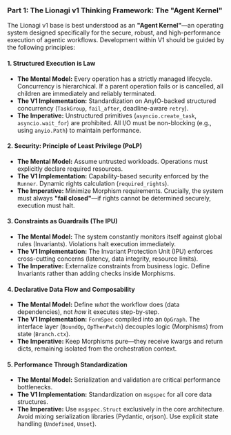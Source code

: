 ### Part 1: The Lionagi v1 Thinking Framework: The "Agent Kernel"

The Lionagi v1 base is best understood as an **"Agent Kernel"**—an operating system designed specifically for the secure, robust, and high-performance execution of agentic workflows. Development within V1 should be guided by the following principles:

#### 1. Structured Execution is Law

*   **The Mental Model:** Every operation has a strictly managed lifecycle. Concurrency is hierarchical. If a parent operation fails or is cancelled, all children are immediately and reliably terminated.
*   **The V1 Implementation:** Standardization on AnyIO-backed structured concurrency (`TaskGroup`, `fail_after`, deadline-aware `retry`).
*   **The Imperative:** Unstructured primitives (`asyncio.create_task`, `asyncio.wait_for`) are prohibited. All I/O must be non-blocking (e.g., using `anyio.Path`) to maintain performance.

#### 2. Security: Principle of Least Privilege (PoLP)

*   **The Mental Model:** Assume untrusted workloads. Operations must explicitly declare required resources.
*   **The V1 Implementation:** Capability-based security enforced by the `Runner`. Dynamic rights calculation (`required_rights`).
*   **The Imperative:** Minimize Morphism requirements. Crucially, the system must always **"fail closed"**—if rights cannot be determined securely, execution must halt.

#### 3. Constraints as Guardrails (The IPU)

*   **The Mental Model:** The system constantly monitors itself against global rules (Invariants). Violations halt execution immediately.
*   **The V1 Implementation:** The Invariant Protection Unit (IPU) enforces cross-cutting concerns (latency, data integrity, resource limits).
*   **The Imperative:** Externalize constraints from business logic. Define Invariants rather than adding checks inside Morphisms.

#### 4. Declarative Data Flow and Composability

*   **The Mental Model:** Define *what* the workflow does (data dependencies), not *how* it executes step-by-step.
*   **The V1 Implementation:** `FormSpec` compiled into an `OpGraph`. The interface layer (`BoundOp`, `OpThenPatch`) decouples logic (Morphisms) from state (`Branch.ctx`).
*   **The Imperative:** Keep Morphisms pure—they receive kwargs and return dicts, remaining isolated from the orchestration context.

#### 5. Performance Through Standardization

*   **The Mental Model:** Serialization and validation are critical performance bottlenecks.
*   **The V1 Implementation:** Standardization on `msgspec` for all core data structures.
*   **The Imperative:** Use `msgspec.Struct` exclusively in the core architecture. Avoid mixing serialization libraries (Pydantic, orjson). Use explicit state handling (`Undefined`, `Unset`).
